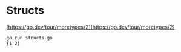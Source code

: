# Structs

[https://go.dev/tour/moretypes/2](https://go.dev/tour/moretypes/2)

```bash
go run structs.go                            
{1 2}
```